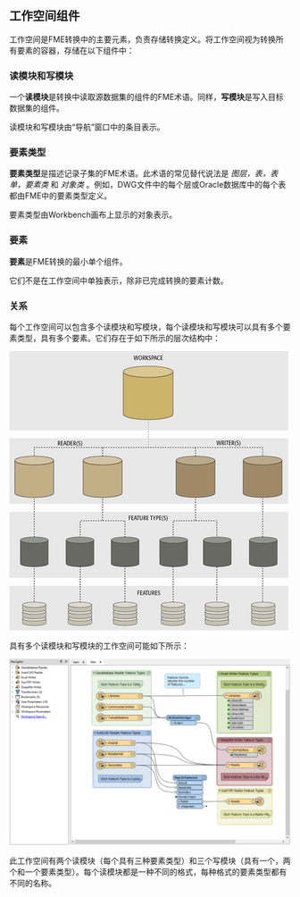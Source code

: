 ## 工作空间组件

工作空间是FME转换中的主要元素，负责存储转换定义。将工作空间视为转换所有要素的容器，存储在以下组件中：

### 读模块和写模块

一个**读模块**是转换中读取源数据集的组件的FME术语。同样，**写模块**是写入目标数据集的组件。

读模块和写模块由“导航”窗口中的条目表示。

### 要素类型

**要素类型**是描述记录子集的FME术语。此术语的常见替代说法是 _图层，表，表单，要素类_ 和 _对象类_ 。例如，DWG文件中的每个层或Oracle数据库中的每个表都由FME中的要素类型定义。

要素类型由Workbench画布上显示的对象表示。

### 要素

**要素**是FME转换的最小单个组件。

它们不是在工作空间中单独表示，除非已完成转换的要素计数。

### 关系

每个工作空间可以包含多个读模块和写模块，每个读模块和写模块可以具有多个要素类型，具有多个要素。它们存在于如下所示的层次结构中：

![](./Images/Img3.009.TranslationComponentsSmall.png)

具有多个读模块和写模块的工作空间可能如下所示：

![](./Images/Img3.010.DemoWorkspaceSmall.png)

此工作空间有两个读模块（每个具有三种要素类型）和三个写模块（具有一个，两个和一个要素类型）。每个读模块都是一种不同的格式，每种格式的要素类型都有不同的名称。

